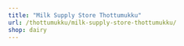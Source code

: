 ```yaml
---
title: "Milk Supply Store Thottumukku"
url: /thottumukku/milk-supply-store-thottumukku/
shop: dairy
---
```

